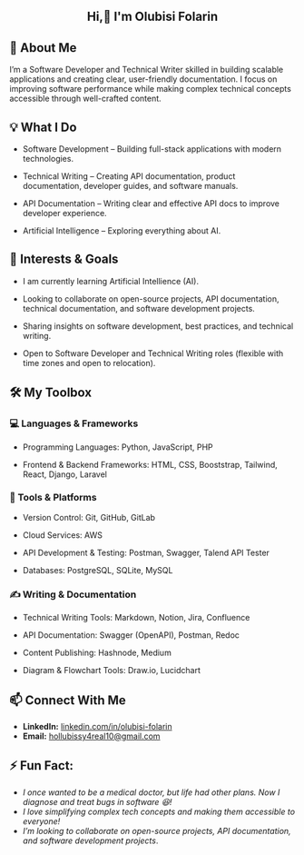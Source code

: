 
## <p align="center"> Hi,👋 I'm Olubisi Folarin  </p>


## 🚀 About Me

I’m a Software Developer and Technical Writer skilled in building scalable applications and creating clear, user-friendly documentation. I focus on improving software performance while making complex technical concepts accessible through well-crafted content.


## 💡 What I Do

- Software Development – Building full-stack applications with modern technologies.

-  Technical Writing – Creating API documentation, product documentation, developer guides, and software manuals.

-  API Documentation – Writing clear and effective API docs to improve developer experience.

-  Artificial Intelligence – Exploring everything about AI.

## 🎯 Interests & Goals

-  I am currently learning Artificial Intellience (AI).

-  Looking to collaborate on open-source projects, API documentation, technical documentation, and software development projects.

-  Sharing insights on software development, best practices, and technical writing.

-  Open to Software Developer and Technical Writing roles (flexible with time zones and open to relocation).


## 🛠 My Toolbox

### 💻 Languages & Frameworks
- Programming Languages: Python, JavaScript, PHP

- Frontend & Backend Frameworks: HTML, CSS, Booststrap, Tailwind, React, Django, Laravel

### 🚀 Tools & Platforms
- Version Control: Git, GitHub, GitLab

- Cloud Services: AWS

- API Development & Testing: Postman, Swagger, Talend API Tester

- Databases: PostgreSQL, SQLite, MySQL

### ✍️ Writing & Documentation
- Technical Writing Tools: Markdown, Notion, Jira, Confluence

- API Documentation: Swagger (OpenAPI), Postman, Redoc

- Content Publishing: Hashnode, Medium

- Diagram & Flowchart Tools: Draw.io, Lucidchart

## 📫 Connect With Me

- **LinkedIn:** [linkedin.com/in/olubisi-folarin](https://www.linkedin.com/in/olubisi-folarin)
- **Email:** [hollubissy4real10@gmail.com](mailto:hollubissy4real10@gmail.com)


## ⚡ Fun Fact: 
- *I once wanted to be a medical doctor, but life had other plans. Now I diagnose and treat bugs in software 😆!*
- *I love simplifying complex tech concepts and making them accessible to everyone!*
- *I’m looking to collaborate on open-source projects, API documentation, and software development projects*.  



